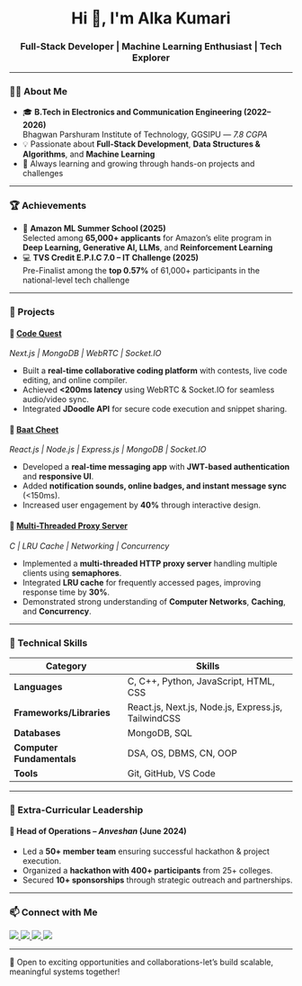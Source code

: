 <h1 align="center">Hi 👋, I'm Alka Kumari</h1>
<h3 align="center">Full-Stack Developer | Machine Learning Enthusiast | Tech Explorer</h3>

---

### 👩‍💻 About Me
- 🎓 **B.Tech in Electronics and Communication Engineering (2022–2026)**  
  Bhagwan Parshuram Institute of Technology, GGSIPU — *7.8 CGPA*  
- 💡 Passionate about **Full-Stack Development**, **Data Structures & Algorithms**, and **Machine Learning**
- 🌱 Always learning and growing through hands-on projects and challenges

---

### 🏆 Achievements
- 🧠 **Amazon ML Summer School (2025)**  
  Selected among **65,000+ applicants** for Amazon’s elite program in **Deep Learning, Generative AI, LLMs**, and **Reinforcement Learning**  
- 💻 **TVS Credit E.P.I.C 7.0 – IT Challenge (2025)**  
  Pre-Finalist among the **top 0.57%** of 61,000+ participants in the national-level tech challenge  

---

### 💼 Projects

#### 🔹 [Code Quest](#) 
*Next.js | MongoDB | WebRTC | Socket.IO*  
- Built a **real-time collaborative coding platform** with contests, live code editing, and online compiler.  
- Achieved **<200ms latency** using WebRTC & Socket.IO for seamless audio/video sync.  
- Integrated **JDoodle API** for secure code execution and snippet sharing.  

#### 🔹 [Baat Cheet](#) 
*React.js | Node.js | Express.js | MongoDB | Socket.IO*  
- Developed a **real-time messaging app** with **JWT-based authentication** and **responsive UI**.  
- Added **notification sounds, online badges, and instant message sync** (<150ms).  
- Increased user engagement by **40%** through interactive design.  

#### 🔹 [Multi-Threaded Proxy Server](#)
*C | LRU Cache | Networking | Concurrency*  
- Implemented a **multi-threaded HTTP proxy server** handling multiple clients using **semaphores**.  
- Integrated **LRU cache** for frequently accessed pages, improving response time by **30%**.  
- Demonstrated strong understanding of **Computer Networks**, **Caching**, and **Concurrency**.  

---

### 🧠 Technical Skills

| Category | Skills |
|-----------|--------|
| **Languages** | C, C++, Python, JavaScript, HTML, CSS |
| **Frameworks/Libraries** | React.js, Next.js, Node.js, Express.js, TailwindCSS |
| **Databases** | MongoDB, SQL |
| **Computer Fundamentals** | DSA, OS, DBMS, CN, OOP |
| **Tools** | Git, GitHub, VS Code |

---

### 🧩 Extra-Curricular Leadership
#### 🎯 Head of Operations – *Anveshan* (June 2024)
- Led a **50+ member team** ensuring successful hackathon & project execution.  
- Organized a **hackathon with 400+ participants** from 25+ colleges.  
- Secured **10+ sponsorships** through strategic outreach and partnerships.  

---

### 📫 Connect with Me
<p align="left">
 <a href="mailto:alkasingh2528@gmail.com">
  <img src="https://img.shields.io/badge/Gmail-D14836?style=for-the-badge&logo=gmail&logoColor=white" />
</a>
<a href="https://www.linkedin.com/in/alka-kumari-653770256/">
  <img src="https://img.shields.io/badge/LinkedIn-0A66C2?style=for-the-badge&logo=linkedin&logoColor=white" />
</a>
<a href="https://github.com/ALKA-SINGH25">
  <img src="https://img.shields.io/badge/GitHub-121011?style=for-the-badge&logo=github&logoColor=white" />
</a>
<a href="https://leetcode.com/u/alkak2528/">
  <img src="https://img.shields.io/badge/LeetCode-FFA116?style=for-the-badge&logo=leetcode&logoColor=white" />
</a>
 
</p>

---
🤝 Open to exciting opportunities and collaborations-let’s build scalable, meaningful systems together!



